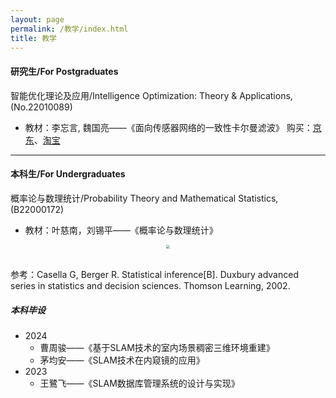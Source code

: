 ```yaml
---
layout: page
permalink: /教学/index.html
title: 教学
---
```


#### 研究生/For Postgraduates

智能优化理论及应用/Intelligence Optimization: Theory & Applications, (No.22010089)

- 教材：李忘言, 魏国亮——《面向传感器网络的一致性卡尔曼滤波》  购买：[京东](https://item.jd.com/10085841806590.html)、[淘宝](https://detail.tmall.com/item.htm?abbucket=2&id=738477572375&ns=1&spm=a21n57.1.item.4.2133523ckPwOlo)


---

#### 本科生/For Undergraduates

概率论与数理统计/Probability Theory and Mathematical Statistics, (B22000172)

- 教材：叶慈南，刘锡平——《概率论与数理统计》



<div align="center">
<img src="https://usst-lilab.github.io/images/教学/1.png" style="zoom:40%;">
</div><br>



参考：Casella G, Berger R. Statistical inference[B]. Duxbury advanced series in statistics and decision sciences. Thomson Learning, 2002. 

##### 本科毕设

- 2024
  - 曹周骏——《基于SLAM技术的室内场景稠密三维环境重建》
  - 茅均安——《SLAM技术在内窥镜的应用》
- 2023
  - 王鷺飞——《SLAM数据库管理系统的设计与实现》
